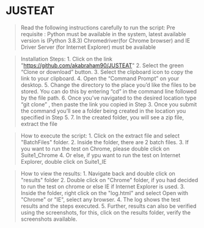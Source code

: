 # JUSTEAT
>Read the following instructions carefully to run the script:
>Pre requisite :
                 Python must be available in the system, latest available version is (Python 3.8.3)
                 Chromedriver(for Chrome browser) and IE Driver Server (for Internet Explorer) must be available
                 
>Installation Steps: 
                   1. Click on the link "https://github.com/akabraham90/JUSTEAT"
                   2. Select the green “Clone or download” button.
                   3. Select the clipboard icon to copy the link to your clipboard.
                   4. Open the “Command Prompt” on your desktop. 
                   5. Change the directory to the place you’d like the files to be stored. You can do this by entering “cd” in the                               command line followed by the file path.
                   6. Once you’ve navigated to the desired location type “git clone” , then paste the link you copied in Step 3. 
                      Once you submit the command you’ll see a folder being created in the location you specified in Step 5.
                   7. In the created folder, you will see a zip file, extract the file

>How to execute the script:
                   1. Click on the extract file and select "BatchFiles" folder.
                   2. Inside the folder, there are 2 batch files.
                   3. If you want to run the test on Chrome, please double click on Suite1_Chrome
                   4. Or else, if ypu want to run the test on Internet Explorer, double click on Suite1_IE
                   
>How to view the results:
                   1. Navigate back and double click on "results" folder
                   2. Double click on "Chrome" folder, if you had decided to run the test on chrome or else IE if Internet Explorer is                         used.
                   3. Inside the folder, right click on the "log.html" and select Open with "Chrome" or "IE", select any browser.
                   4. The log shows the test results and the steps executed.
                   5. Further, results can also be verified using the screenshots, for this,  click on the results folder, verify the                         screenshots available.  
                   
                   
